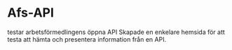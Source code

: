 # Afs-API
testar arbetsförmedlingens öppna API
Skapade en enkelare hemsida för att testa att hämta och presentera information från en API.

